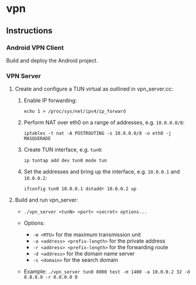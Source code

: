 vpn
===

Instructions
------------

### Android VPN Client
Build and deploy the Android project.

### VPN Server
1. Create and configure a TUN virtual as outlined in vpn_server.cc:
    1. Enable IP forwarding:
    
        `echo 1 > /proc/sys/net/ipv4/ip_forward`
        
    2. Perform NAT over eth0 on a range of addresses, e.g. `10.0.0.0/8`:
    
        `iptables -t nat -A POSTROUTING -s 10.0.0.0/8 -o eth0 -j MASQUERADE`
        
    3. Create TUN interface, e.g. `tun0`:
    
        `ip tuntap add dev tun0 mode tun`
        
    4. Set the addresses and bring up the interface, e.g. `10.0.0.1` and `10.0.0.2`:
    
        `ifconfig tun0 10.0.0.1 dstaddr 10.0.0.2 up`
        
2. Build and run vpn_server:
    
    + `./vpn_server <tunN> <port> <secret> options...`

    + Options:
        * `-m <MTU>` for the maximum transmission unit
        * `-a <address> <prefix-length>` for the private address
        * `-r <address> <prefix-length>` for the forwarding route
        * `-d <address>` for the domain name server
        * `-s <domain>` for the search domain
            
    + Example: `./vpn_server tun0 8000 test -m 1400 -a 10.0.0.2 32 -d 8.8.8.8 -r 0.0.0.0 0`
 